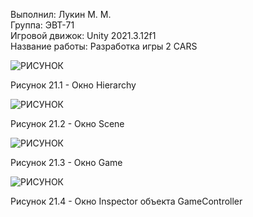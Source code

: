 Выполнил: Лукин М. М.  
Группа: ЭВТ-71  
Игровой движок: Unity 2021.3.12f1  
Название работы: Разработка игры 2 CARS  





![РИСУНОК](https://gspics.org/images/2022/12/02/0XZsky.png)  

Рисунок 21.1 - Окно Hierarchy  

![РИСУНОК](https://gspics.org/images/2022/12/02/0XZLbi.png)  

Рисунок 21.2 - Окно Scene  

![РИСУНОК](https://gspics.org/images/2022/12/02/0XZKVO.png)  

Рисунок 21.3 - Окно Game  

![РИСУНОК](https://gspics.org/images/2022/12/02/0XZi2L.png)  

Рисунок 21.4 - Окно Inspector объекта GameController  
